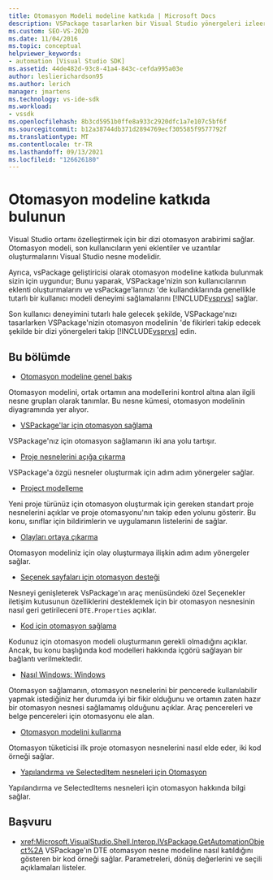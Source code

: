 ```yaml
---
title: Otomasyon Modeli modeline katkıda | Microsoft Docs
description: VSPackage tasarlarken bir Visual Studio yönergeleri izleerek otomatik otomasyon modeline katkıda bulunun.
ms.custom: SEO-VS-2020
ms.date: 11/04/2016
ms.topic: conceptual
helpviewer_keywords:
- automation [Visual Studio SDK]
ms.assetid: 44de482d-93c8-41a4-843c-cefda995a03e
author: leslierichardson95
ms.author: lerich
manager: jmartens
ms.technology: vs-ide-sdk
ms.workload:
- vssdk
ms.openlocfilehash: 8b3cd5951b0ffe8a933c2920dfc1a7e107c5bf6f
ms.sourcegitcommit: b12a38744db371d2894769ecf305585f9577792f
ms.translationtype: MT
ms.contentlocale: tr-TR
ms.lasthandoff: 09/13/2021
ms.locfileid: "126626180"
---
```

# <a name="contribute-to-the-automation-model"></a>Otomasyon modeline katkıda bulunun
Visual Studio ortamı özelleştirmek için bir dizi otomasyon arabirimi sağlar. Otomasyon modeli, son kullanıcıların yeni eklentiler ve uzantılar oluşturmalarını Visual Studio nesne modelidir.

 Ayrıca, vsPackage geliştiricisi olarak otomasyon modeline katkıda bulunmak sizin için uygundur; Bunu yaparak, VSPackage'nizin son kullanıcılarının eklenti oluşturmalarını ve vsPackage'larınızı 'de kullandıklarında genellikle tutarlı bir kullanıcı modeli deneyimi sağlamalarını [!INCLUDE[vsprvs](../../code-quality/includes/vsprvs_md.md)] sağlar.

 Son kullanıcı deneyimini tutarlı hale gelecek şekilde, VSPackage'nızı tasarlarken VSPackage'nizin otomasyon modelinin 'de fikirleri takip edecek şekilde bir dizi yönergeleri takip [!INCLUDE[vsprvs](../../code-quality/includes/vsprvs_md.md)] edin.

## <a name="in-this-section"></a>Bu bölümde
- [Otomasyon modeline genel bakış](../../extensibility/internals/automation-model-overview.md)

 Otomasyon modelini, ortak ortamın ana modellerini kontrol altına alan ilgili nesne grupları olarak tanımlar. Bu nesne kümesi, otomasyon modelinin diyagramında yer alıyor.

- [VSPackage'lar için otomasyon sağlama](../../extensibility/internals/providing-automation-for-vspackages.md)

 VSPackage'nız için otomasyon sağlamanın iki ana yolu tartışır.

- [Proje nesnelerini açığa çıkarma](../../extensibility/internals/exposing-project-objects.md)

 VSPackage'a özgü nesneler oluşturmak için adım adım yönergeler sağlar.

- [Project modelleme](../../extensibility/internals/project-modeling.md)

 Yeni proje türünüz için otomasyon oluşturmak için gereken standart proje nesnelerini açıklar ve proje otomasyonu'nın takip eden yolunu gösterir. Bu konu, sınıflar için bildirimlerin ve uygulamanın listelerini de sağlar.

- [Olayları ortaya çıkarma](../../extensibility/internals/exposing-events-in-the-visual-studio-sdk.md)

 Otomasyon modeliniz için olay oluşturmaya ilişkin adım adım yönergeler sağlar.

- [Seçenek sayfaları için otomasyon desteği](../../extensibility/internals/automation-support-for-options-pages.md)

 Nesneyi genişleterek VsPackage'ın araç menüsündeki özel Seçenekler  iletişim kutusunun özelliklerini  desteklemek için bir otomasyon nesnesinin nasıl geri getirileceni `DTE.Properties` açıklar.

- [Kod için otomasyon sağlama](../../extensibility/internals/providing-automation-for-code.md)

 Kodunuz için otomasyon modeli oluşturmanın gerekli olmadığını açıklar. Ancak, bu konu başlığında kod modelleri hakkında içgörü sağlayan bir bağlantı verilmektedir.

- [Nasıl Windows: Windows](../../extensibility/internals/how-to-provide-automation-for-windows.md)

 Otomasyon sağlamanın, otomasyon nesnelerini bir pencerede kullanılabilir yapmak istediğiniz her durumda iyi bir fikir olduğunu ve ortamın zaten hazır bir otomasyon nesnesi sağlamamış olduğunu açıklar. Araç pencereleri ve belge pencereleri için otomasyonu ele alan.

- [Otomasyon modelini kullanma](../../extensibility/internals/using-the-automation-model.md)

 Otomasyon tüketicisi ilk proje otomasyon nesnelerini nasıl elde eder, iki kod örneği sağlar.

- [Yapılandırma ve SelectedItem nesneleri için Otomasyon](../../extensibility/internals/automation-for-configuration-and-selecteditem-objects.md)

 Yapılandırma ve SelectedItems nesneleri için otomasyon hakkında bilgi sağlar.

## <a name="reference"></a>Başvuru
- <xref:Microsoft.VisualStudio.Shell.Interop.IVsPackage.GetAutomationObject%2A> VSPackage'ın DTE otomasyon nesne modeline nasıl katıldığını gösteren bir kod örneği sağlar. Parametreleri, dönüş değerlerini ve seçili açıklamaları listeler.
